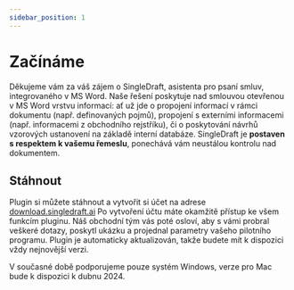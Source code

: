 ```yaml
---
sidebar_position: 1
---
```

# Začínáme

Děkujeme vám za váš zájem o SingleDraft, asistenta pro psaní smluv, integrovaného v MS
Word. Naše řešení poskytuje nad smlouvou otevřenou v MS Word vrstvu informací: ať už
jde o propojení informací v rámci dokumentu (např. definovaných pojmů), propojení s
externími informacemi (např. informacemi z obchodního rejstříku), či o
poskytování návrhů vzorových ustanovení na základě interní databáze.
SingleDraft je **postaven s respektem k vašemu řemeslu**,
ponechává vám neustálou kontrolu nad dokumentem.

## Stáhnout

Plugin si můžete stáhnout a vytvořit si účet na adrese
[download.singledraft.ai](http://download.singledraft.ai/) Po vytvoření účtu máte
 okamžitě přístup ke všem funkcím pluginu. Náš obchodní tým vás poté osloví, aby
 s vámi probral veškeré dotazy, poskytl ukázku a projednal parametry vašeho
 pilotního programu. Plugin je automaticky aktualizován, takže budete mít k
 dispozici vždy nejnovější verzi.

V současné době podporujeme pouze systém Windows, verze pro Mac bude k dispozici
 k dubnu 2024.
